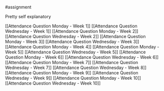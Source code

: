#assignment 

Pretty self explanatory

[[Attendance Question Monday - Week 1]]
[[Attendance Question Wednesday - Week 1]]
[[Attendance Question Monday - Week 2]]
[[Attendance Question Wednesday - Week 2]]
[[Attendance Question Monday - Week 3]]
[[Attendance Question Wednesday - Week 3]]
[[Attendance Question Monday - Week 4]]
[[Attendance Question Monday - Week 5]]
[[Attendance Question Wednesday - Week 5]]
[[Attendance Question Monday - Week 6]]
[[Attendance Question Wednesday - Week 6]]
[[Attendance Question Monday - Week 7]]
[[Attendance Question Wednesday - Week 7]]
[[Attendance Question Wednesday - Week 8]]
[[Attendance Question Monday - Week 9]]
[[Attendance Question Wednesday - Week 9]]
[[Attendance Question Monday - Week 10]]
[[Attendance Question Wednesday - Week 10]]
